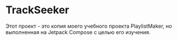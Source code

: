 # TrackSeeker
Этот проект - это копия моего учебного проекта PlaylistMaker, но выполненная на Jetpack Compose с целью его изучения.
